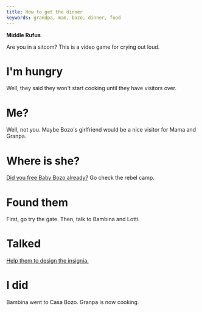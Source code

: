 ```yaml
---
title: How to get the dinner
keywords: grandpa, mam, bozo, dinner, food
---
```


**Middle Rufus**

Are you in a sitcom? This is a video game for crying out loud.

# I'm hungry
Well, they said they won't start cooking until they have visitors over.

# Me?
Well, not you. Maybe Bozo's girlfriend would be a nice visitor for Mama and Granpa.

# Where is she?
[Did you free Baby Bozo already?](010-babybozo.md) Go check the rebel camp.

# Found them
First, go try the gate. Then, talk to Bambina and Lotti.

# Talked
[Help them to design the insignia.](025-tatto-design.md)

# I did
Bambina went to Casa Bozo. Granpa is now cooking.

